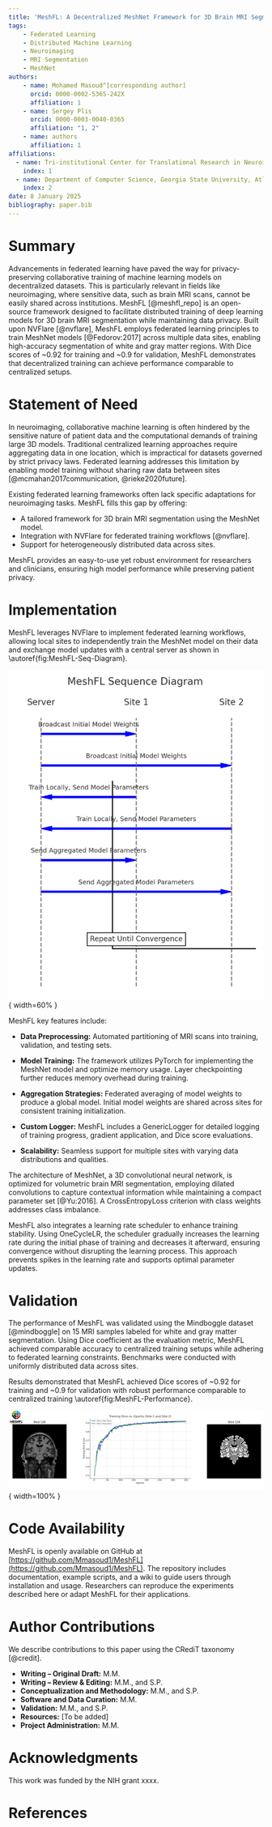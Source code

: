 ```yaml
---
title: 'MeshFL: A Decentralized MeshNet Framework for 3D Brain MRI Segmentation'
tags:
    - Federated Learning
    - Distributed Machine Learning
    - Neuroimaging
    - MRI Segmentation
    - MeshNet
authors:
    - name: Mohamed Masoud^[corresponding author]
      orcid: 0000-0002-5365-242X
      affiliation: 1
    - name: Sergey Plis
      orcid: 0000-0003-0040-0365
      affiliation: "1, 2"
    - name: authors
      affiliation: 1
affiliations:
  - name: Tri-institutional Center for Translational Research in Neuroimaging and Data Science (TReNDS), Georgia State University, Georgia Institute of Technology, Emory University, Atlanta, United States of America
    index: 1
  - name: Department of Computer Science, Georgia State University, Atlanta, United States of America
    index: 2
date: 8 January 2025
bibliography: paper.bib
---
```


# Summary

Advancements in federated learning have paved the way for privacy-preserving collaborative training of machine learning models on decentralized datasets. This is particularly relevant in fields like neuroimaging, where sensitive data, such as brain MRI scans, cannot be easily shared across institutions. MeshFL [@meshfl_repo] is an open-source framework designed to facilitate distributed training of deep learning models for 3D brain MRI segmentation while maintaining data privacy. Built upon NVFlare [@nvflare], MeshFL employs federated learning principles to train MeshNet models [@Fedorov:2017] across multiple data sites, enabling high-accuracy segmentation of white and gray matter regions. With Dice scores of ~0.92 for training and ~0.9 for validation, MeshFL demonstrates that decentralized training can achieve performance comparable to centralized setups.

# Statement of Need

In neuroimaging, collaborative machine learning is often hindered by the sensitive nature of patient data and the computational demands of training large 3D models. Traditional centralized learning approaches require aggregating data in one location, which is impractical for datasets governed by strict privacy laws. Federated learning addresses this limitation by enabling model training without sharing raw data between sites [@mcmahan2017communication, @rieke2020future].

Existing federated learning frameworks often lack specific adaptations for neuroimaging tasks. MeshFL fills this gap by offering:

- A tailored framework for 3D brain MRI segmentation using the MeshNet model.
- Integration with NVFlare for federated training workflows [@nvflare].
- Support for heterogeneously distributed data across sites.

MeshFL provides an easy-to-use yet robust environment for researchers and clinicians, ensuring high model performance while preserving patient privacy.

# Implementation

MeshFL leverages NVFlare to implement federated learning workflows, allowing local sites to independently train the MeshNet model on their data and exchange model updates with a central server as shown in \autoref{fig:MeshFL-Seq-Diagram}. 

![MeshFL Sequence Diagram.\label{fig:MeshFL-Seq-Diagram}](MeshFL-Seq-Diagram.png){ width=60% }

MeshFL key features include:

- **Data Preprocessing:** Automated partitioning of MRI scans into training, validation, and testing sets.

- **Model Training:** The framework utilizes PyTorch for implementing the MeshNet model and optimize memory usage. Layer checkpointing further reduces memory overhead during training.

- **Aggregation Strategies:** Federated averaging of model weights to produce a global model. Initial model weights are shared across sites for consistent training initialization.

- **Custom Logger:** MeshFL includes a GenericLogger for detailed logging of training progress, gradient application, and Dice score evaluations.

- **Scalability:** Seamless support for multiple sites with varying data distributions and qualities.

The architecture of MeshNet, a 3D convolutional neural network, is optimized for volumetric brain MRI segmentation, employing dilated convolutions to capture contextual information while maintaining a compact parameter set [@Yu:2016]. A CrossEntropyLoss criterion with class weights addresses class imbalance.

MeshFL also integrates a learning rate scheduler to enhance training stability. Using OneCycleLR, the scheduler gradually increases the learning rate during the initial phase of training and decreases it afterward, ensuring convergence without disrupting the learning process. This approach prevents spikes in the learning rate and supports optimal parameter updates.


# Validation

The performance of MeshFL was validated using the Mindboggle dataset [@mindboggle] on 15 MRI samples labeled for white and gray matter segmentation. Using Dice coefficient as the evaluation metric, MeshFL achieved comparable accuracy to centralized training setups while adhering to federated learning constraints. Benchmarks were conducted with uniformly distributed data across sites.

Results demonstrated that MeshFL achieved Dice scores of ~0.92 for training and ~0.9 for validation with robust performance comparable to centralized training  \autoref{fig:MeshFL-Performance}.

![MeshFL Training Performance.\label{fig:MeshFL-Performance}](MeshFL-Performance.png){ width=100% }

# Code Availability

MeshFL is openly available on GitHub at [https://github.com/Mmasoud1/MeshFL](https://github.com/Mmasoud1/MeshFL). The repository includes documentation, example scripts, and a wiki to guide users through installation and usage. Researchers can reproduce the experiments described here or adapt MeshFL for their applications.

# Author Contributions

We describe contributions to this paper using the CRediT taxonomy [@credit].
- **Writing – Original Draft:** M.M.
- **Writing – Review & Editing:** M.M., and S.P.
- **Conceptualization and Methodology:** M.M., and S.P.
- **Software and Data Curation:** M.M.
- **Validation:** M.M., and S.P.
- **Resources:** [To be added]
- **Project Administration:** M.M.

# Acknowledgments

This work was funded by the NIH grant xxxx.

# References
